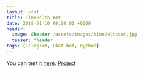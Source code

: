 ```yaml
---
layout: post
title: TimeDelta Bot
date: 2018-01-10 00:00:01 +0000
header:
  image: &header /assets/images/timedeltabot.jpg
  teaser: *header
tags: [Telegram, Chat-bot, Python]
---
```


You can test it [here](https://t.me/TimeDeltaBot). [Project](https://github.com/akarazeevprojects/TimeDeltaBot)
